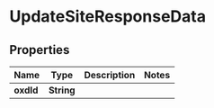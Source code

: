 
# UpdateSiteResponseData

## Properties
Name | Type | Description | Notes
------------ | ------------- | ------------- | -------------
**oxdId** | **String** |  | 



